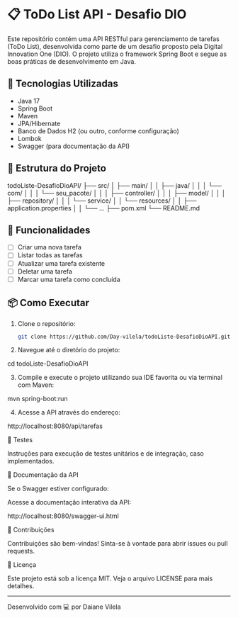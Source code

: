 # 📋 ToDo List API - Desafio DIO

Este repositório contém uma API RESTful para gerenciamento de tarefas (ToDo List), desenvolvida como parte de um desafio proposto pela Digital Innovation One (DIO). O projeto utiliza o framework Spring Boot e segue as boas práticas de desenvolvimento em Java.

## 🚀 Tecnologias Utilizadas

- Java 17
- Spring Boot
- Maven
- JPA/Hibernate
- Banco de Dados H2 (ou outro, conforme configuração)
- Lombok 
- Swagger (para documentação da API)

## 📁 Estrutura do Projeto

todoListe-DesafioDioAPI/ ├── src/ │   ├── main/ │   │   ├── java/ │   │   │   └── com/ │   │   │       └── seu_pacote/ │   │   │           ├── controller/ │   │   │           ├── model/ │   │   │           ├── repository/ │   │   │           └── service/ │   │   └── resources/ │   │       ├── application.properties │   │       └── ... ├── pom.xml └── README.md

## 🔧 Funcionalidades

- [ ] Criar uma nova tarefa
- [ ] Listar todas as tarefas
- [ ] Atualizar uma tarefa existente
- [ ] Deletar uma tarefa
- [ ] Marcar uma tarefa como concluída

## 📦 Como Executar

1. Clone o repositório:

   ```bash
   git clone https://github.com/Day-vilela/todoListe-DesafioDioAPI.git

2. Navegue até o diretório do projeto:

cd todoListe-DesafioDioAPI


3. Compile e execute o projeto utilizando sua IDE favorita ou via terminal com Maven:

mvn spring-boot:run


4. Acesse a API através do endereço:

http://localhost:8080/api/tarefas



🧪 Testes

Instruções para execução de testes unitários e de integração, caso implementados.

📄 Documentação da API

Se o Swagger estiver configurado:

Acesse a documentação interativa da API:

http://localhost:8080/swagger-ui.html

🤝 Contribuições

Contribuições são bem-vindas! Sinta-se à vontade para abrir issues ou pull requests.

📌 Licença

Este projeto está sob a licença MIT. Veja o arquivo LICENSE para mais detalhes.


---

Desenvolvido com 💻 por Daiane Vilela
